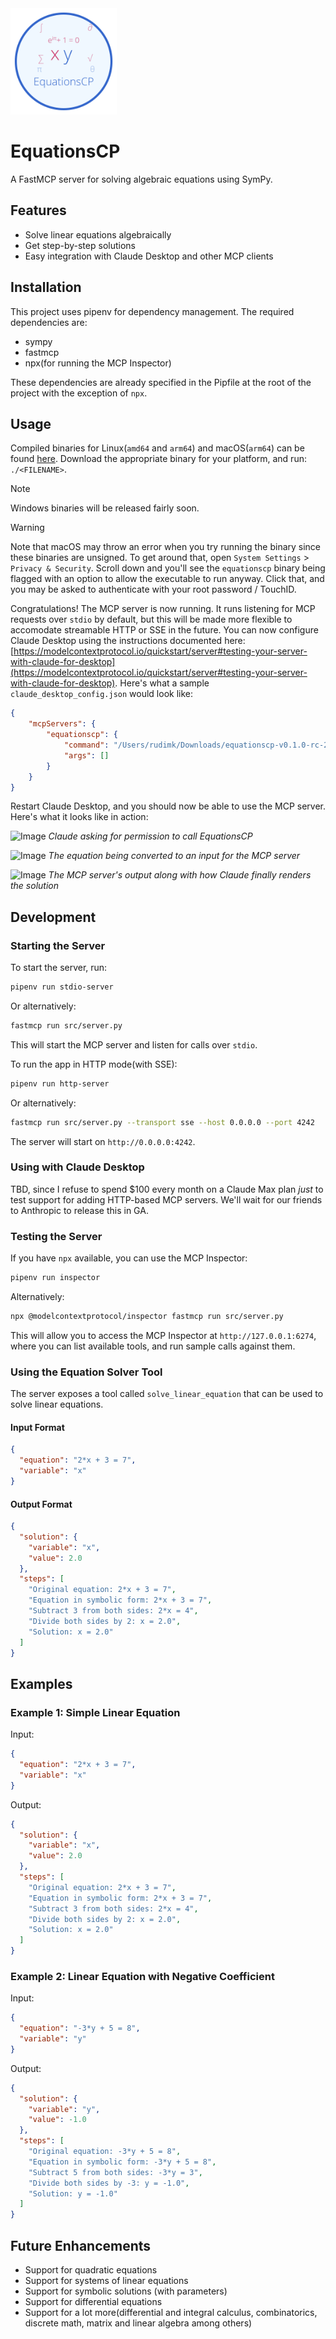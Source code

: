 <div align="left">
  <img src="logo-compact.svg" alt="EquationsCP Logo" width="170"/>
</div>

# EquationsCP
A FastMCP server for solving algebraic equations using SymPy.

## Features

- Solve linear equations algebraically
- Get step-by-step solutions
- Easy integration with Claude Desktop and other MCP clients

## Installation

This project uses pipenv for dependency management. The required dependencies are:

- sympy
- fastmcp
- npx(for running the MCP Inspector)

These dependencies are already specified in the Pipfile at the root of the project with the exception of `npx`.

## Usage

Compiled binaries for Linux(`amd64` and `arm64`) and macOS(`arm64`) can be found [here](https://github.com/EquationsCP/equationscp/releases). Download the appropriate binary for your platform, and run: `./<FILENAME>`.

> [!NOTE]
> Windows binaries will be released fairly soon.


> [!WARNING]
> Note that macOS may throw an error when you try running the binary since these binaries are unsigned. To get around that, open `System Settings` > `Privacy & Security`. Scroll down and you'll see the `equationscp` binary being flagged with an option to allow the executable to run anyway. Click that, and you may be asked to authenticate with your root password / TouchID. 

Congratulations! The MCP server is now running. It runs listening for MCP requests over `stdio` by default, but this will be made more flexible to accomodate streamable HTTP or SSE in the future. You can now configure Claude Desktop using the instructions documented here: [https://modelcontextprotocol.io/quickstart/server#testing-your-server-with-claude-for-desktop](https://modelcontextprotocol.io/quickstart/server#testing-your-server-with-claude-for-desktop). Here's what a sample `claude_desktop_config.json` would look like:

```json
{
    "mcpServers": {
        "equationscp": {
            "command": "/Users/rudimk/Downloads/equationscp-v0.1.0-rc-2505150621-darwin-arm64",
            "args": []
        }
    }
}
```

Restart Claude Desktop, and you should now be able to use the MCP server. Here's what it looks like in action:


![Image](https://github.com/user-attachments/assets/32baac87-1d38-41c2-9b83-7a0419d80def) _Claude asking for permission to call EquationsCP_

![Image](https://github.com/user-attachments/assets/3eff7bbd-a110-4117-8a2a-1374658fb3da) _The equation being converted to an input for the MCP server_

![Image](https://github.com/user-attachments/assets/e4ca4f16-5ba3-4a90-a59f-5c09a3b80549) _The MCP server's output along with how Claude finally renders the solution_



## Development

### Starting the Server

To start the server, run:

```bash
pipenv run stdio-server
```

Or alternatively:

```bash
fastmcp run src/server.py
```

This will start the MCP server and listen for calls over `stdio`.

To run the app in HTTP mode(with SSE):

```bash
pipenv run http-server
```

Or alternatively:

```bash
fastmcp run src/server.py --transport sse --host 0.0.0.0 --port 4242
```

The server will start on `http://0.0.0.0:4242`. 

### Using with Claude Desktop

TBD, since I refuse to spend $100 every month on a Claude Max plan _just_ to test support for adding HTTP-based MCP servers. We'll wait for our friends to Anthropic to release this in GA.

### Testing the Server

If you have `npx` available, you can use the MCP Inspector:

```bash
pipenv run inspector
```

Alternatively:

```bash
npx @modelcontextprotocol/inspector fastmcp run src/server.py
```

This will allow you to access the MCP Inspector at `http://127.0.0.1:6274`, where you can list available tools, and run sample calls against them.

### Using the Equation Solver Tool

The server exposes a tool called `solve_linear_equation` that can be used to solve linear equations.

#### Input Format

```json
{
  "equation": "2*x + 3 = 7",
  "variable": "x"
}
```

#### Output Format

```json
{
  "solution": {
    "variable": "x",
    "value": 2.0
  },
  "steps": [
    "Original equation: 2*x + 3 = 7",
    "Equation in symbolic form: 2*x + 3 = 7",
    "Subtract 3 from both sides: 2*x = 4",
    "Divide both sides by 2: x = 2.0",
    "Solution: x = 2.0"
  ]
}
```

## Examples

### Example 1: Simple Linear Equation

Input:
```json
{
  "equation": "2*x + 3 = 7",
  "variable": "x"
}
```

Output:
```json
{
  "solution": {
    "variable": "x",
    "value": 2.0
  },
  "steps": [
    "Original equation: 2*x + 3 = 7",
    "Equation in symbolic form: 2*x + 3 = 7",
    "Subtract 3 from both sides: 2*x = 4",
    "Divide both sides by 2: x = 2.0",
    "Solution: x = 2.0"
  ]
}
```

### Example 2: Linear Equation with Negative Coefficient

Input:
```json
{
  "equation": "-3*y + 5 = 8",
  "variable": "y"
}
```

Output:
```json
{
  "solution": {
    "variable": "y",
    "value": -1.0
  },
  "steps": [
    "Original equation: -3*y + 5 = 8",
    "Equation in symbolic form: -3*y + 5 = 8",
    "Subtract 5 from both sides: -3*y = 3",
    "Divide both sides by -3: y = -1.0",
    "Solution: y = -1.0"
  ]
}
```

## Future Enhancements

- Support for quadratic equations
- Support for systems of linear equations
- Support for symbolic solutions (with parameters)
- Support for differential equations
- Support for a lot more(differential and integral calculus, combinatorics, discrete math, matrix and linear algebra among others)
